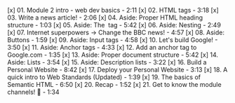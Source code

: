 [x] 01. Module 2 intro - web dev basics - 2:11
[x] 02. HTML tags - 3:18
[x] 03. Write a news article! - 2:06
[x] 04. Aside: Proper HTML heading structure - 1:03
[x] 05. Aside: The <img> tag - 5:42
[x] 06. Aside: Nesting - 2:49
[x] 07. Internet superpowers -> Change the BBC news! - 4:57
[x] 08. Aside: Buttons - 1:59
[x] 09. Aside: Input tags - 4:58
[x] 10. Let's build Google! - 3:50
[x] 11. Aside: Anchor tags - 4:33
[x] 12. Add an anchor tag to Google.com - 1:35
[x] 13. Aside: Proper document structure - 5:42
[x] 14. Aside: Lists - 3:54
[x] 15. Aside: Description lists - 3:22
[x] 16. Build a Personal Website - 8:42
[x] 17. Deploy your Personal Website - 3:13
[x] 18. A quick intro to Web Standards (Updated) - 1:39
[x] 19. The basics of Semantic HTML - 6:50
[x] 20. Recap - 1:52
[x] 21. Get to know the module channels! 💜 - 1:34